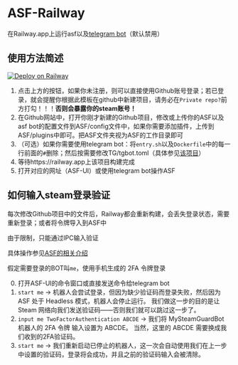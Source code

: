 # ASF-Railway
在Railway.app上运行asf以及[telegram bot](https://github.com/zhongfly/telegram-bot-asf)（默认禁用）

## 使用方法简述
[![Deploy on Railway](https://railway.app/button.svg)](https://railway.app/new/template?template=https%3A%2F%2Fgithub.com%2Fzhongfly%2FASF-Railway&envs=PORT&PORTDefault=1242&referralCode=y7njpi)

1. 点击上方的按钮，如果你未注册，则可以直接使用Github账号登录；若已登录，就会提醒你根据此模板在github中新建项目，请务必在`Private repo?`前方打勾！！！**否则会暴露你的steam账号！**
2. 在Github网站中，打开你刚才新建的Github项目，修改或上传你的ASF以及asf bot的配置文件到ASF/config文件中，如果你需要添加插件，上传到ASF/plugins中即可。把ASF文件夹视为ASF的工作目录即可
3. （可选）如果你需要使用telegram bot：将`entry.sh`以及`Dockerfile`中的每一行前面的`#`删除；然后按需要修改TG/tgbot.toml（具体参见[该项目](https://github.com/zhongfly/telegram-bot-asf)）
4. 等待https://railway.app上该项目构建完成
5. 打开对应的网址（ASF-UI）或使用telegram bot操作ASF

## 如何输入steam登录验证
每次修改Github项目中的文件后，Railway都会重新构建，会丢失登录状态，需要重新登录；或者将令牌导入到ASF中

由于限制，只能通过IPC输入验证

具体操作参见[ASF的相关介绍](https://github.com/JustArchiNET/ArchiSteamFarm/wiki/Commands-zh-CN#%E7%A4%BA%E4%BE%8B)

假定需要登录的BOT叫`me`，使用手机生成的 2FA 令牌登录

0. 打开ASF-UI的命令窗口或直接发送命令给telegram bot
1. `start me` -> 机器人会尝试登录，但因为缺少验证码而登录失败，然后因为 ASF 处于 Headless 模式，机器人会停止运行。 我们做这一步的目的是让 Steam 网络向我们发送验证码——否则我们就可以跳过这一步了。
2. `input me TwoFactorAuthentication ABCDE` -> 我们将 MySteamGuardBot 机器人的 2FA 令牌 输入设置为 ABCDE。 当然，这里的 ABCDE 需要换成我们收到的2FA验证码。
3. `start me` -> 我们重新启动已停止的机器人，这一次会自动使用我们在上一步中设置的验证码，登录将会成功，并且之前的验证码输入会被清除。